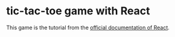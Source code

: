 # tic-tac-toe game with React

This game is the tutorial from the [official documentation of React](https://reactjs.org/tutorial).